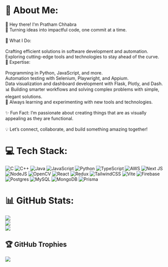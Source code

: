 # 💫 About Me:
👋 Hey there! I'm Pratham Chhabra<br>🚀 Turning ideas into impactful code, one commit at a time.<br><br>🔧 What I Do:<br><br>Crafting efficient solutions in software development and automation.<br>Exploring cutting-edge tools and technologies to stay ahead of the curve.<br>🎯 Expertise:<br><br>Programming in Python, JavaScript, and more.<br>Automation testing with Selenium, Playwright, and Appium.<br>Data visualization and dashboard development with Flask, Plotly, and Dash.<br>📊 Building smarter workflows and solving complex problems with simple, elegant solutions.<br>🌱 Always learning and experimenting with new tools and technologies.<br><br>✨ Fun Fact: I’m passionate about creating things that are as visually appealing as they are functional.<br><br>💡 Let’s connect, collaborate, and build something amazing together!


# 💻 Tech Stack:
![C](https://img.shields.io/badge/c-%2300599C.svg?style=for-the-badge&logo=c&logoColor=white) ![C++](https://img.shields.io/badge/c++-%2300599C.svg?style=for-the-badge&logo=c%2B%2B&logoColor=white) ![Java](https://img.shields.io/badge/java-%23ED8B00.svg?style=for-the-badge&logo=openjdk&logoColor=white) ![JavaScript](https://img.shields.io/badge/javascript-%23323330.svg?style=for-the-badge&logo=javascript&logoColor=%23F7DF1E) ![Python](https://img.shields.io/badge/python-3670A0?style=for-the-badge&logo=python&logoColor=ffdd54) ![TypeScript](https://img.shields.io/badge/typescript-%23007ACC.svg?style=for-the-badge&logo=typescript&logoColor=white) ![AWS](https://img.shields.io/badge/AWS-%23FF9900.svg?style=for-the-badge&logo=amazon-aws&logoColor=white) ![Next JS](https://img.shields.io/badge/Next-black?style=for-the-badge&logo=next.js&logoColor=white) ![NodeJS](https://img.shields.io/badge/node.js-6DA55F?style=for-the-badge&logo=node.js&logoColor=white) ![OpenCV](https://img.shields.io/badge/opencv-%23white.svg?style=for-the-badge&logo=opencv&logoColor=white) ![React](https://img.shields.io/badge/react-%2320232a.svg?style=for-the-badge&logo=react&logoColor=%2361DAFB) ![Redux](https://img.shields.io/badge/redux-%23593d88.svg?style=for-the-badge&logo=redux&logoColor=white) ![TailwindCSS](https://img.shields.io/badge/tailwindcss-%2338B2AC.svg?style=for-the-badge&logo=tailwind-css&logoColor=white) ![Vite](https://img.shields.io/badge/vite-%23646CFF.svg?style=for-the-badge&logo=vite&logoColor=white) ![Firebase](https://img.shields.io/badge/firebase-a08021?style=for-the-badge&logo=firebase&logoColor=ffcd34) ![Postgres](https://img.shields.io/badge/postgres-%23316192.svg?style=for-the-badge&logo=postgresql&logoColor=white) ![MySQL](https://img.shields.io/badge/mysql-4479A1.svg?style=for-the-badge&logo=mysql&logoColor=white) ![MongoDB](https://img.shields.io/badge/MongoDB-%234ea94b.svg?style=for-the-badge&logo=mongodb&logoColor=white) ![Prisma](https://img.shields.io/badge/Prisma-3982CE?style=for-the-badge&logo=Prisma&logoColor=white)
# 📊 GitHub Stats:
![](https://github-readme-stats.vercel.app/api?username=iprathamchhabra&theme=vue&hide_border=false&include_all_commits=false&count_private=false)<br/>
![](https://github-readme-streak-stats.herokuapp.com/?user=iprathamchhabra&theme=vue&hide_border=false)<br/>
![](https://github-readme-stats.vercel.app/api/top-langs/?username=iprathamchhabra&theme=vue&hide_border=false&include_all_commits=false&count_private=false&layout=compact)

## 🏆 GitHub Trophies
![](https://github-profile-trophy.vercel.app/?username=iprathamchhabra&theme=radical&no-frame=true&no-bg=true&margin-w=4)

<!-- Proudly created with GPRM ( https://gprm.itsvg.in ) -->
